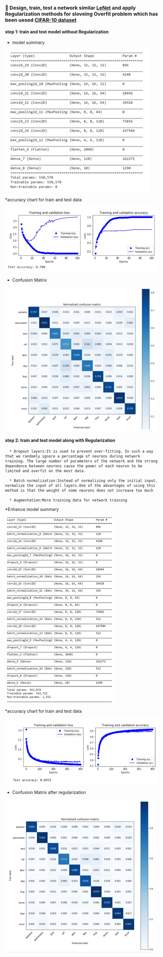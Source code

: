 ### :dart: Design, train, test a network similar [LeNet](http://www.dengfanxin.cn/wp-content/uploads/2016/03/1998Lecun.pdf) and apply Regularization methods for sloveing Overfit problem  which has been uesed  [CIFAR-10 dataset](https://www.cs.toronto.edu/~kriz/cifar.html)

#### step 1: train and test model without Regularization 

* model summary

![](protype%20model%20structure.PNG)

*accuracy chart for train and test data

![](acc-train-test-chart.PNG)

* Confusion Matrix 

![](Confusion%20Matrix%20for%20protype%20model.PNG)



#### step 2: train and test model along with Regularization

      * Dropout layers:It is used to prevent over-fitting. In such a way that we randomly ignore a percentage of neurons during network training. The large number of parameters of the network and the strong dependence between neurons cause the power of each neuron to be limited and overfit on the most data.

      * Batch normalization:Instead of normalizing only the initial input, normalize the input of all layers.One of the advantages of using this method is that the weight of some neurons does not increase too much

      * Augmentation:More training data for network training


*Enhance model summary

![](Enhanced%20model.PNG)

*accuracy chart for train and test data

![](acc-enhanced.PNG)


* Confusion Matrix after regularization

![](conf%20mtrx%20enhanced.PNG)



